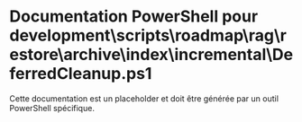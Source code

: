 # Documentation PowerShell pour development\scripts\roadmap\rag\restore\archive\index\incremental\DeferredCleanup.ps1

Cette documentation est un placeholder et doit être générée par un outil PowerShell spécifique.
